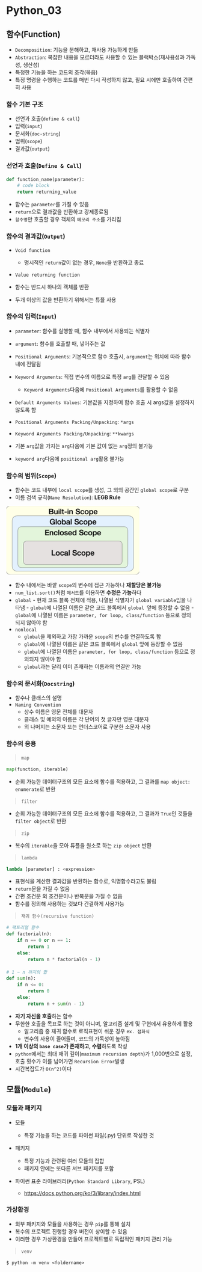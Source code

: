 # Python_03

## 함수(Function)

-   `Decomposition`: 기능을 분해하고, 재사용 가능하게 만듦
-   `Abstraction`: 복잡한 내용을 모르더라도 사용할 수 있는 블랙박스(재사용성과 가독성, 생산성)
-   특정한 기능을 하는 코드의 조각(묶음)
-   특정 명령을 수행하는 코드를 매번 다시 작성하지 않고, 필요 시에만 호출하여 간편히 사용

### 함수 기본 구조

-   선언과 호출(`define & call`)
-   입력(`input`)
-   문서화(`doc-string`)
-   범위(`scope`)
-   결과값(`output`)

### 선언과 호출(`Define & Call`)

```python
def function_name(parameter):
	# code block
	return returning_value
```

-   함수는 `parameter`를 가질 수 있음
-   `return`으로 결과값을 반환하고 강제종료됨
-   `함수명`만 호출할 경우 객체의 `메모리 주소`를 가리킴

### 함수의 결과값(`Output`)

-   `Void function`
    -   명시적인 `return`값이 없는 경우, `None`을 반환하고 종료
-   `Value returning function`

-   함수는 반드시 하나의 객체를 반환
-   두개 이상의 값을 반환하기 위해서는 튜플 사용

### 함수의 입력(`Input`)

-   `parameter`: 함수를 실행할 때, 함수 내부에서 사용되는 식별자
-   `argument`: 함수를 호출할 때, 넣어주는 값
-   `Positional Arguments`: 기본적으로 함수 호출시, `argument`는 위치에 따라 함수 내에 전달됨
-   `Keyword Arguments`: 직접 변수의 이름으로 특정 `arg`를 전달할 수 있음
    -   `Keyword Arguments`다음에 `Positional Arguments`를 활용할 수 없음

-   `Default Arguments Values`: 기본값을 지정하여 함수 호출 시 args값을 설정하지 않도록 함
-   `Positional Arguments Packing/Unpacking`: `*args`
-   `Keyword Arguments Packing/Unpacking`: `**kwargs`
-   기본 `arg`값을 가지는 `arg`다음에 기본 값이 없는 `arg`정의 불가능
-   `keyword arg`다음에 `positional arg`활용 불가능

### 함수의 범위(`Scope`)

-   함수는 코드 내부에 `local scope`를 생성, 그 외의 공간인 `global scope`로 구분
-   이름 검색 규칙(`Name Resolution`): **LEGB Rule**

![image-20220119142704901](python_03.assets/image-20220119142704901.png)

-   함수 내에서는 바깥 `scope`의 변수에 접근 가능하나 **재할당은 불가능**
-   `num_list.sort()`처럼 `메서드`를 이용하면 **수정은 가능**하다
-    `global`
    -   현재 코드 블록 전체에 적용, 나열된 식별자가 `global variable`임을 나타냄
    -   `global`에 나열된 이름은 같은 코드 블록에서 `global `앞에 등장할 수 없음
    -   `global`에 나열된 이름은 `parameter, for loop, class/function` 등으로 정의되지 않아야 함
-   `nonlocal`
    -   `global`을 제외하고 가장 가까운 `scope`의 변수를 연결하도록 함
    -   `global`에 나열된 이름은 같은 코드 블록에서 `global` 앞에 등장할 수 없음
    -   `global`에 나열된 이름은 `parameter, for loop, class/function` 등으로 정의되지 않아야 함
    -   `global`과는 달리 이미 존재하는 이름과의 연결만 가능

### 함수의 문서화(`Docstring`)

-   함수나 클래스의 설명
-   `Naming Convention`
    -   상수 이름은 영문 전체를 대문자
    -   클래스 및 예외의 이름은 각 단어의 첫 글자만 영문 대문자
    -   외 나머지는 소문자 또는 언더스코어로 구분한 소문자 사용

### 함수의 응용

>   `map`

```python
map(function, iterable)
```

-   순회 가능한 데이터구조의 모든 요소에 함수를 적용하고, 그 결과를 `map object: enumerate`로 반환

>   `filter`

-   순회 가능한 데이터구조의 모든 요소에 함수를 적용하고, 그 결과가 `True`인 것들을 `filter object`로 반환

>   `zip`

-   복수의 `iterable`을 모아 튜플을 원소로 하는 `zip object` 반환

>   `lambda`

```python
lambda [parameter] : <expression>
```

-   표현식을 계산한 결과값을 반환하는 함수로, 익명함수라고도 불림
-   `return`문을 가질 수 없음
-   간편 조건문 외 조건문이나 반복문을 가질 수 없음
-   함수를 정의해 사용하는 것보다 간결하게 사용가능

>   `재귀 함수(recursive function)`

```python
# 팩토리얼 함수
def factorial(n):
	if n == 0 or n == 1:
		return 1
	else:
		return n * factorial(n - 1)

# 1 ~ n 까지의 합
def sum(n):
    if n <= 0:
        return 0
    else:
        return n + sum(n - 1)
```



-   **자기 자신을 호출**하는 함수
-   무한한 호출을 목표로 하는 것이 아니며, 알고리즘 설계 및 구현에서 유용하게 활용
    -   알고리즘 중 재귀 함수로 로직표현이 쉬운 경우 `ex. 점화식`
    -   변수의 사용이 줄어들며, 코드의 가독성이 높아짐
-   **1개 이상의 `base case`가 존재하고, 수렴**하도록 작성
-   `python`에서는 최대 재귀 깊이(`maximum recursion depth`)가 1,000번으로 설정, 호출 횟수가 이를 넘어가면 `Recursion Error`발생
-   시간복잡도가 `O(n^2)`이다



## 모듈(`Module`)

### 모듈과 패키지

-   모듈
    -   특정 기능을 하는 코드를 파이썬 파일(.py) 단위로 작성한 것
-   패키지
    -   특정 기능과 관련된 여러 모듈의 집합
    -   패키지 안에는 또다른 서브 패키지를 포함

-   파이썬 표준 라이브러리(`Python Standard Library`, PSL)

    -   https://docs.python.org/ko/3/library/index.html

### 가상환경

-   외부 패키지와 모듈을 사용하는 경우 `pip`를 통해 설치
-   복수의 프로젝트 진행할 경우 버전이 상이할 수 있음
-   이러한 경우 가상환경을 만들어 프로젝트별로 독립적인 패키지 관리 가능

>   `venv`

```
$ python -m venv <foldername>
```

